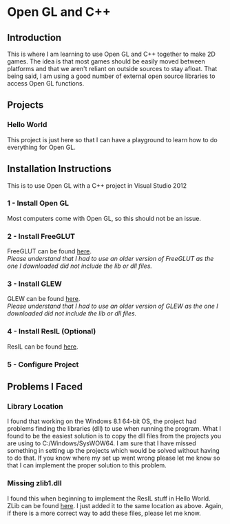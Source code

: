 # Open GL and C++## IntroductionThis is where I am learning to use Open GL and C++ together to make 2D games. The idea is that most games should be easily moved between platforms and that we aren't reliant on outside sources to stay afloat. That being said, I am using a good number of external open source libraries to access Open GL functions.## Projects### Hello WorldThis project is just here so that I can have a playground to learn how to do everything for Open GL.## Installation InstructionsThis is to use Open GL with a C++ project in Visual Studio 2012### 1 - Install Open GLMost computers come with Open GL, so this should not be an issue.### 2 - Install FreeGLUTFreeGLUT can be found [here](http://freeglut.sourceforge.net/).  *Please understand that I had to use an older version of FreeGLUT as the one I downloaded did not include the lib or dll files.*### 3 - Install GLEWGLEW can be found [here](http://glew.sourceforge.net/).  *Please understand that I had to use an older version of GLEW as the one I downloaded did not include the lib or dll files.*### 4 - Install ResIL (Optional)ResIL can be found [here](http://sourceforge.net/projects/resil/).### 5 - Configure Project##  Problems I Faced### Library LocationI found that working on the Windows 8.1 64-bit OS, the project had problems finding the libraries (dll) to use when running the program. What I found to be the easiest solution is to copy the dll files from the projects you are using to C:/Windows/SysWOW64. I am sure that I have missed something in setting up the projects which would be solved without having to do that. If you know where my set up went wrong please let me know so that I can implement the proper solution to this problem.### Missing zlib1.dllI found this when beginning to implement the ResIL stuff in Hello World. ZLib can be found [here](http://www.zlib.net/). I just added it to the same location as above. Again, if there is a more correct way to add these files, please let me know.